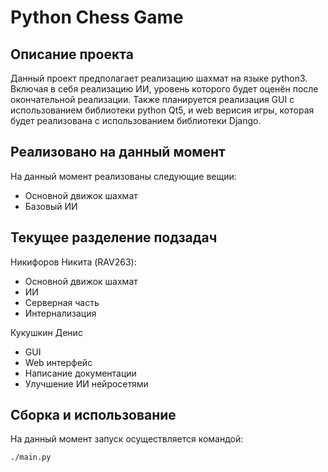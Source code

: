 # Python Chess Game
## Описание проекта
Данный проект предполагает реализацию шахмат на языке python3.
Включая в себя реализацию ИИ, уровень которого будет оценён после окончательной реализации.
Также планируется реализация GUI с использованием библиотеки python Qt5, и web верисия игры,
которая будет реализована с использованием библиотеки Django.

## Реализовано на данный момент
На данный момент реализованы следующие вещии:

- Основной движок шахмат
- Базовый ИИ

## Текущее разделение подзадач
Никифоров Никита (RAV263):
- Основной движок шахмат
- ИИ
- Серверная часть
- Интернализация

Кукушкин Денис
- GUI
- Web интерфейс
- Написание документации
- Улучшение ИИ нейросетями

## Сборка и использование
На данный момент запуск осуществляется командой:
```
./main.py
```
